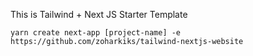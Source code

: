 This is Tailwind + Next JS Starter Template 

```
yarn create next-app [project-name] -e https://github.com/zoharkiks/tailwind-nextjs-website

```
